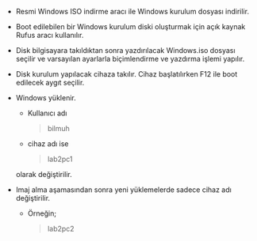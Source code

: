 - Resmi Windows ISO indirme aracı ile Windows kurulum dosyası indirilir.
- Boot edilebilen bir Windows kurulum diski oluşturmak için açık kaynak Rufus aracı kullanılır.
- Disk bilgisayara takıldıktan sonra yazdırılacak Windows.iso dosyası seçilir ve varsayılan ayarlarla biçimlendirme ve yazdırma işlemi yapılır.
- Disk kurulum yapılacak cihaza takılır. Cihaz başlatılırken F12 ile boot edilecek aygıt seçilir.
- Windows yüklenir.
  - Kullanıcı adı
      > bilmuh
  
  -  cihaz adı ise
      > lab2pc1
  
  olarak değiştirilir.
- Imaj alma aşamasından sonra yeni yüklemelerde sadece cihaz adı değiştirilir.
  - Örneğin;
    > lab2pc2
